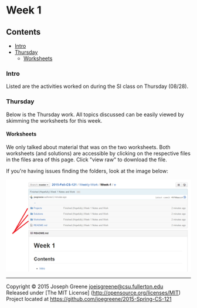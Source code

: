 # Week 1

## Contents
- [Intro](#intro)
- [Thursday](#thursday)
  - [Worksheets](#worksheets)
    
### Intro
Listed are the activities worked on during the SI class on Thursday (08/28).

### Thursday
Below is the Thursday work. All topics discussed can be easily viewed by skimming the worksheets for this week.

#### Worksheets
We only talked about material that was on the two worksheets. Both worksheets (and solutions) are accessible 
by clicking on the respective files in the files area of this page. Click "view raw" to download the file.

If you're having issues finding the folders, look at the image below:

![File Location Image](/Worksheets-Projects-Solutions/Week-1/file-loc-help.png)

-------------------------------------------------------------------------------

Copyright &copy; 2015 Joseph Greene <joeisgreene@csu.fullerton.edu>  
Released under [The MIT License] (http://opensource.org/licenses/MIT)  
Project located at <https://github.com/joegreene/2015-Spring-CS-121>
